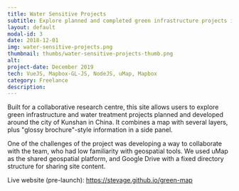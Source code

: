 ```yaml
---
title: Water Sensitive Projects
subtitle: Explore planned and completed green infrastructure projects in Kunshan, China.
layout: default
modal-id: 3
date: 2018-12-01
img: water-sensitive-projects.png
thumbnail: thumbs/water-sensitive-projects-thumb.png
alt: 
project-date: December 2019
tech: VueJS, Mapbox-GL-JS, NodeJS, uMap, Mapbox
category: Freelance
description: 
---
```

Built for a collaborative research centre, this site allows users to explore green infrastructure and water treatment projects planned and developed around the city of Kunshan in China. It combines a map with several layers, plus "glossy brochure"-style information in a side panel.

One of the challenges of the project was developing a way to collaborate with the team, who had low familiarity with geospatial tools. We used uMap as the shared geospatial platform, and Google Drive with a fixed directory structure for sharing site content.

Live website (pre-launch): https://stevage.github.io/green-map